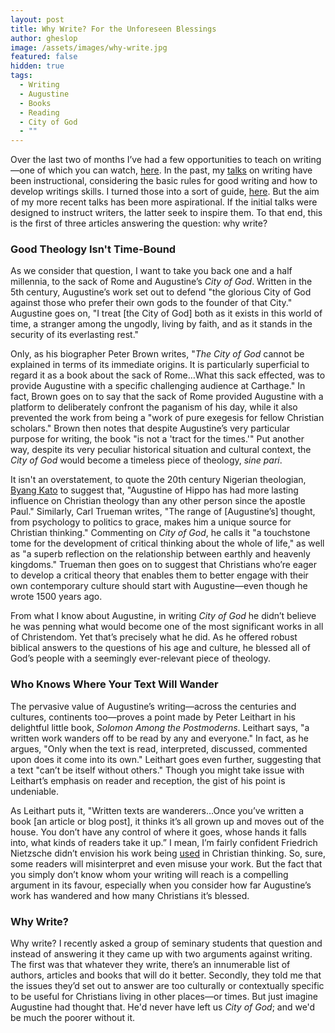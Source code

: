 ```yaml
---
layout: post
title: Why Write? For the Unforeseen Blessings
author: gheslop
image: /assets/images/why-write.jpg
featured: false
hidden: true
tags:
  - Writing
  - Augustine
  - Books
  - Reading
  - City of God
  - ""
---
```

Over the last two of months I’ve had a few opportunities to teach on writing—one of which you can watch, [here](https://www.youtube.com/watch?v=PrR1SltXx6M&t=4784s). In the past, my [talks](https://www.youtube.com/watch?v=8jkizeLP9I8&t=439s) on writing have been instructional, considering the basic rules for good writing and how to develop writings skills. I turned those into a sort of guide, [here](https://rekindle.co.za/content/2023-11-02-a-guide-to-writing-for-those-who-cant-write-good). But the aim of my more recent talks has been more aspirational. If the initial talks were designed to instruct writers, the latter seek to inspire them. To that end, this is the first of three articles answering the question: why write?

### Good Theology Isn't Time-Bound

As we consider that question, I want to take you back one and a half millennia, to the sack of Rome and Augustine’s *City of God*. Written in the 5th century, Augustine’s work set out to defend "the glorious City of God against those who prefer their own gods to the founder of that City." Augustine goes on, "I treat \[the City of God] both as it exists in this world of time, a stranger among the ungodly, living by faith, and as it stands in the security of its everlasting rest."

Only, as his biographer Peter Brown writes, "*The City of God* cannot be explained in terms of its immediate origins. It is particularly superficial to regard it as a book about the sack of Rome…What this sack effected, was to provide Augustine with a specific challenging audience at Carthage." In fact, Brown goes on to say that the sack of Rome provided Augustine with a platform to deliberately confront the paganism of his day, while it also prevented the work from being a "work of pure exegesis for fellow Christian scholars." Brown then notes that despite Augustine’s very particular purpose for writing, the book "is not a 'tract for the times.'" Put another way, despite its very peculiar historical situation and cultural context, the *City of God* would become a timeless piece of theology, *sine pari*. 

It isn't an overstatement, to quote the 20th century Nigerian theologian, [Byang Kato](https://africa.thegospelcoalition.org/article/can-we-be-christian-african-the-legacy-of-byang-kato/) to suggest that, "Augustine of Hippo has had more lasting influence on Christian theology than any other person since the apostle Paul." Similarly, Carl Trueman writes, "The range of \[Augustine’s] thought, from psychology to politics to grace, makes him a unique source for Christian thinking." Commenting on *City of God*, he calls it "a touchstone tome for the development of critical thinking about the whole of life," as well as "a superb reflection on the relationship between earthly and heavenly kingdoms." Trueman then goes on to suggest that Christians who’re eager to develop a critical theory that enables them to better engage with their own contemporary culture should start with Augustine—even though he wrote 1500 years ago.

From what I know about Augustine, in writing *City of God* he didn’t believe he was penning what would become one of the most significant works in all of Christendom. Yet that’s precisely what he did. As he offered robust biblical answers to the questions of his age and culture, he blessed all of God’s people with a seemingly ever-relevant piece of theology.

### Who Knows Where Your Text Will Wander

The pervasive value of Augustine’s writing—across the centuries and cultures, continents too—proves a point made by Peter Leithart in his delightful little book, *Solomon Among the Postmoderns*. Leithart says, "a written work wanders off to be read by any and everyone." In fact, as he argues, "Only when the text is read, interpreted, discussed, commented upon does it come into its own." Leithart goes even further, suggesting that a text "can’t be itself without others." Though you might take issue with Leithart’s emphasis on reader and reception, the gist of his point is undeniable.

As Leithart puts it, "Written texts are wanderers…Once you’ve written a book \[an article or blog post], it thinks it’s all grown up and moves out of the house. You don’t have any control of where it goes, whose hands it falls into, what kinds of readers take it up.” I mean, I’m fairly confident Friedrich Nietzsche didn’t envision his work being [used](https://rekindle.co.za/content/2022-02-18-fridays-with-fred) in Christian thinking. So, sure, some readers will misinterpret and even misuse your work. But the fact that you simply don’t know whom your writing will reach is a compelling argument in its favour, especially when you consider how far Augustine’s work has wandered and how many Christians it’s blessed.

### Why Write?

Why write? I recently asked a group of seminary students that question and instead of answering it they came up with two arguments against writing. The first was that whatever they write, there’s an innumerable list of authors, articles and books that will do it better. Secondly, they told me that the issues they’d set out to answer are too culturally or contextually specific to be useful for Christians living in other places—or times. But just imagine Augustine had thought that. He'd never have left us *City of God*; and we'd be much the poorer without it.